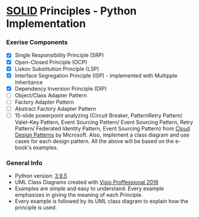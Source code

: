 # [SOLID](https://en.wikipedia.org/wiki/SOLID) Principles - Python Implementation

### Exerise Components
- [X] Single Responsibility Principle (SRP)
- [X] Open-Closed Principle (OCP)
- [X] Liskov Substitution Principle (LSP)
- [x] Interface Segregation Principle (ISP) - implemented with Multipple Inheritance
- [X] Dependency Inversion Principle (DIP)
- [ ] Object/Class Adapter Pattern
- [ ] Factory Adapter Pattern
- [ ] Abstract Factory Adapter Pattern
- [ ] 15-slide powerpoint analyzing (Circuit Breaker, PatternRetry Pattern/ Valet–Key Pattern, Event Sourcing Pattern/ Event Sourcing Pattern, Retry Pattern/ Federated Identity Pattern, Event Sourcing Pattern) from [Cloud Design Patterns](https://www.microsoft.com/en-us/download/confirmation.aspx?id=42026) by Microsoft. Also, implement a class diagram and use cases for each design pattern. All the above will be based on the e-book's examples.

### General Info
* Python version: [3.9.5](https://www.python.org/downloads/release/python-395/)
* UML Class Diagrams created with [Visio Proffessional 2019](https://www.google.com/url?sa=t&rct=j&q=&esrc=s&source=web&cd=&cad=rja&uact=8&ved=2ahUKEwiwl4CM37rxAhXJ_CoKHeedCDUQFnoECAYQAw&url=https%3A%2F%2Fwww.microsoft.com%2Fel-gr%2Fmicrosoft-365%2Fp%2Fvisio-professional-2019%2Fcfq7ttc0k7cg&usg=AOvVaw1Kz_HkcNXgHFch3shUpng9)
* Examples are simple and easy to understand. Every example emphasizes in giving the meaning of each Principle.
* Every example is followed by its UML class diagram to explain how the principle is used.

